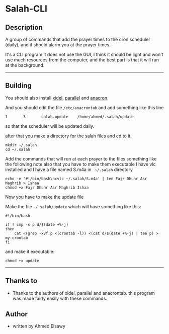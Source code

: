 # Salah-CLI

Description
---------------
A group of commands that add the prayer times to the cron scheduler (daily), and it should alarm you at the prayer times.

It's a CLI program it does not use the GUI, I think it should be light and won't use much resources from the computer, and the best part is that it will run at the background.

----------
Building
--------
You should also install [xidel][1], [parallel][2] and [anacron][3].

And you should edit the file ` /etc/anacrontab ` and add something like this line
```
1       3       salah.update    /home/ahmed/.salah/update
```

so that the scheduler will be updated daily.

after that you make a directory for the salah files and cd to it.
```
mkdir ~/.salah
cd ~/.salah
```

Add the commands that will run at each prayer to the files something like the following note also that you have to make them executable
I have vlc installed and I have a file named S.m4a in ` ~/.salah` directory
```
echo -e '#!/bin/bash\ncvlc ~/.salah/S.m4a' | tee Fajr Dhuhr Asr Maghrib > Ishaa
chmod +x Fajr Dhuhr Asr Maghrib Ishaa
```
Now you have to make the update file

Make the file `~/.salah/update` which will have something like this:
```
#!/bin/bash

if ! cmp -s p d/$(date +%-j)
then
    cat <(grep -xvf p <(crontab -l)) <(cat d/$(date +%-j) | tee p) > my-crontab
fi
```
and make it executable:
```
chmod +x update
```

----------
Thanks to
----------
- Thanks to the authors of xidel, parallel and anacrontab. this program was made fairly easily with these commands.

Author
------
- written by Ahmed Elsawy


  [1]: http://www.videlibri.de/xidel.html#downloads
  [2]: https://www.gnu.org/software/parallel/
  [3]: https://sourceforge.net/projects/anacron/
